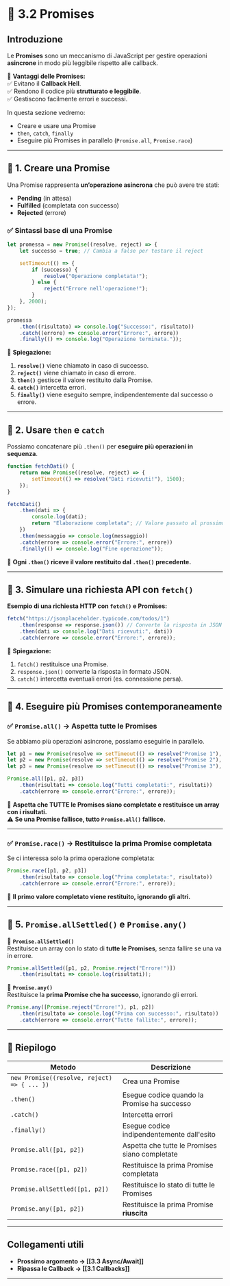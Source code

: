 # 📜 3.2 Promises

## Introduzione

Le **Promises** sono un meccanismo di JavaScript per gestire operazioni **asincrone** in modo più leggibile rispetto alle callback.

📌 **Vantaggi delle Promises:**  
✅ Evitano il **Callback Hell**.  
✅ Rendono il codice più **strutturato e leggibile**.  
✅ Gestiscono facilmente errori e successi.

In questa sezione vedremo:

- Creare e usare una Promise
- `then`, `catch`, `finally`
- Eseguire più Promises in parallelo (`Promise.all`, `Promise.race`)

---

## 🔹 1. Creare una Promise

Una Promise rappresenta **un’operazione asincrona** che può avere tre stati:

- **Pending** (in attesa)
- **Fulfilled** (completata con successo)
- **Rejected** (errore)

### ✅ **Sintassi base di una Promise**

```js
let promessa = new Promise((resolve, reject) => {
    let successo = true; // Cambia a false per testare il reject

    setTimeout(() => {
        if (successo) {
            resolve("Operazione completata!");
        } else {
            reject("Errore nell'operazione!");
        }
    }, 2000);
});

promessa
    .then((risultato) => console.log("Successo:", risultato))
    .catch((errore) => console.error("Errore:", errore))
    .finally(() => console.log("Operazione terminata."));
```

📌 **Spiegazione:**

1. **`resolve()`** viene chiamato in caso di successo.
2. **`reject()`** viene chiamato in caso di errore.
3. **`then()`** gestisce il valore restituito dalla Promise.
4. **`catch()`** intercetta errori.
5. **`finally()`** viene eseguito sempre, indipendentemente dal successo o errore.

---

## 🔹 2. Usare `then` e `catch`

Possiamo concatenare più `.then()` per **eseguire più operazioni in sequenza**.

```js
function fetchDati() {
    return new Promise((resolve, reject) => {
        setTimeout(() => resolve("Dati ricevuti!"), 1500);
    });
}

fetchDati()
    .then(dati => {
        console.log(dati); 
        return "Elaborazione completata"; // Valore passato al prossimo then
    })
    .then(messaggio => console.log(messaggio)) 
    .catch(errore => console.error("Errore:", errore))
    .finally(() => console.log("Fine operazione"));
```

📌 **Ogni `.then()` riceve il valore restituito dal `.then()` precedente.**

---

## 🔹 3. Simulare una richiesta API con `fetch()`

**Esempio di una richiesta HTTP con `fetch()` e Promises:**

```js
fetch("https://jsonplaceholder.typicode.com/todos/1")
    .then(response => response.json()) // Converte la risposta in JSON
    .then(dati => console.log("Dati ricevuti:", dati))
    .catch(errore => console.error("Errore:", errore));
```

📌 **Spiegazione:**

1. `fetch()` restituisce una Promise.
2. `response.json()` converte la risposta in formato JSON.
3. `catch()` intercetta eventuali errori (es. connessione persa).

---

## 🔹 4. Eseguire più Promises contemporaneamente

### ✅ **`Promise.all()` → Aspetta tutte le Promises**

Se abbiamo più operazioni asincrone, possiamo eseguirle in parallelo.

```js
let p1 = new Promise(resolve => setTimeout(() => resolve("Promise 1"), 1000));
let p2 = new Promise(resolve => setTimeout(() => resolve("Promise 2"), 2000));
let p3 = new Promise(resolve => setTimeout(() => resolve("Promise 3"), 1500));

Promise.all([p1, p2, p3])
    .then(risultati => console.log("Tutti completati:", risultati))
    .catch(errore => console.error("Errore:", errore));
```

📌 **Aspetta che TUTTE le Promises siano completate e restituisce un array con i risultati.**  
⚠️ **Se una Promise fallisce, tutto `Promise.all()` fallisce.**

---

### ✅ **`Promise.race()` → Restituisce la prima Promise completata**

Se ci interessa solo la prima operazione completata:

```js
Promise.race([p1, p2, p3])
    .then(risultato => console.log("Prima completata:", risultato))
    .catch(errore => console.error("Errore:", errore));
```

📌 **Il primo valore completato viene restituito, ignorando gli altri.**

---

## 🔹 5. `Promise.allSettled()` e `Promise.any()`

📌 **`Promise.allSettled()`**  
Restituisce un array con lo stato di **tutte le Promises**, senza fallire se una va in errore.

```js
Promise.allSettled([p1, p2, Promise.reject("Errore!")])
    .then(risultati => console.log(risultati));
```

📌 **`Promise.any()`**  
Restituisce la **prima Promise che ha successo**, ignorando gli errori.

```js
Promise.any([Promise.reject("Errore!"), p1, p2])
    .then(risultato => console.log("Prima con successo:", risultato))
    .catch(errore => console.error("Tutte fallite:", errore));
```

---

## 📌 **Riepilogo**

|Metodo|Descrizione|
|---|---|
|`new Promise((resolve, reject) => { ... })`|Crea una Promise|
|`.then()`|Esegue codice quando la Promise ha successo|
|`.catch()`|Intercetta errori|
|`.finally()`|Esegue codice indipendentemente dall'esito|
|`Promise.all([p1, p2])`|Aspetta che tutte le Promises siano completate|
|`Promise.race([p1, p2])`|Restituisce la prima Promise completata|
|`Promise.allSettled([p1, p2])`|Restituisce lo stato di tutte le Promises|
|`Promise.any([p1, p2])`|Restituisce la prima Promise **riuscita**|

---

## Collegamenti utili

- **Prossimo argomento → [[3.3 Async/Await]]**
- **Ripassa le Callback → [[3.1 Callbacks]]**

---
